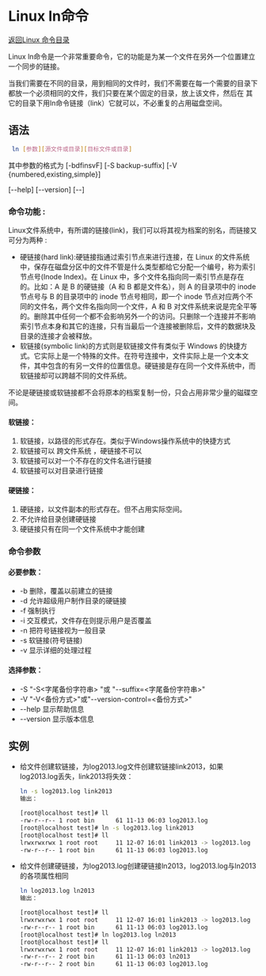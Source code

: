 # Linux ln命令
[返回Linux 命令目录](11.Linux命令大全.md)

Linux ln命令是一个非常重要命令，它的功能是为某一个文件在另外一个位置建立一个同步的链接。

当我们需要在不同的目录，用到相同的文件时，我们不需要在每一个需要的目录下都放一个必须相同的文件，我们只要在某个固定的目录，放上该文件，然后在 其它的目录下用ln命令链接（link）它就可以，不必重复的占用磁盘空间。

## 语法
```bash
 ln [参数][源文件或目录][目标文件或目录]
```
其中参数的格式为
[-bdfinsvF] [-S backup-suffix] [-V {numbered,existing,simple}]

[--help] [--version] [--]

### 命令功能 : 
Linux文件系统中，有所谓的链接(link)，我们可以将其视为档案的别名，而链接又可分为两种 : 
* 硬链接(hard link):硬链接指通过索引节点来进行连接，在 Linux 的文件系统中，保存在磁盘分区中的文件不管是什么类型都给它分配一个编号，称为索引节点号(Inode Index)。在 Linux 中，多个文件名指向同一索引节点是存在的。比如：A 是 B 的硬链接（A 和 B 都是文件名），则 A 的目录项中的 inode 节点号与 B 的目录项中的 inode 节点号相同，即一个 inode 节点对应两个不同的文件名，两个文件名指向同一个文件，A 和 B 对文件系统来说是完全平等的。删除其中任何一个都不会影响另外一个的访问。只删除一个连接并不影响索引节点本身和其它的连接，只有当最后一个连接被删除后，文件的数据块及目录的连接才会被释放。
* 软链接(symbolic link)的方式则是软链接文件有类似于 Windows 的快捷方式。它实际上是一个特殊的文件。在符号连接中，文件实际上是一个文本文件，其中包含的有另一文件的位置信息。硬链接是存在同一个文件系统中，而软链接却可以跨越不同的文件系统。


不论是硬链接或软链接都不会将原本的档案复制一份，只会占用非常少量的磁碟空间。

#### 软链接：
1. 软链接，以路径的形式存在。类似于Windows操作系统中的快捷方式
2. 软链接可以 跨文件系统 ，硬链接不可以
3. 软链接可以对一个不存在的文件名进行链接
4. 软链接可以对目录进行链接

#### 硬链接：

1. 硬链接，以文件副本的形式存在。但不占用实际空间。
2. 不允许给目录创建硬链接
3. 硬链接只有在同一个文件系统中才能创建

### 命令参数

#### 必要参数：
* -b 删除，覆盖以前建立的链接
* -d 允许超级用户制作目录的硬链接
* -f 强制执行
* -i 交互模式，文件存在则提示用户是否覆盖
* -n 把符号链接视为一般目录
* -s 软链接(符号链接)
* -v 显示详细的处理过程

#### 选择参数：
* -S "-S<字尾备份字符串> "或 "--suffix=<字尾备份字符串>"
* -V "-V<备份方式>"或"--version-control=<备份方式>"
* --help 显示帮助信息
* --version 显示版本信息

## 实例
* 给文件创建软链接，为log2013.log文件创建软链接link2013，如果log2013.log丢失，link2013将失效：
    ```bash
    ln -s log2013.log link2013
    输出：

    [root@localhost test]# ll
    -rw-r--r-- 1 root bin      61 11-13 06:03 log2013.log
    [root@localhost test]# ln -s log2013.log link2013
    [root@localhost test]# ll
    lrwxrwxrwx 1 root root     11 12-07 16:01 link2013 -> log2013.log
    -rw-r--r-- 1 root bin      61 11-13 06:03 log2013.log
    ```

* 给文件创建硬链接，为log2013.log创建硬链接ln2013，log2013.log与ln2013的各项属性相同
    ```bash
    ln log2013.log ln2013
    输出：

    [root@localhost test]# ll
    lrwxrwxrwx 1 root root     11 12-07 16:01 link2013 -> log2013.log
    -rw-r--r-- 1 root bin      61 11-13 06:03 log2013.log
    [root@localhost test]# ln log2013.log ln2013
    [root@localhost test]# ll
    lrwxrwxrwx 1 root root     11 12-07 16:01 link2013 -> log2013.log
    -rw-r--r-- 2 root bin      61 11-13 06:03 ln2013
    -rw-r--r-- 2 root bin      61 11-13 06:03 log2013.log
    ```